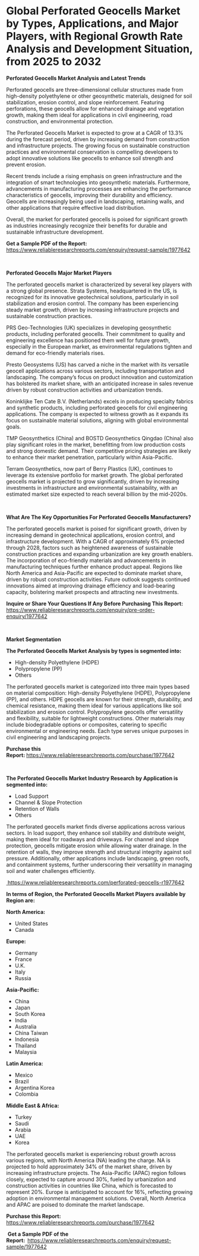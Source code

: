 <p><h1>Global Perforated Geocells Market by Types, Applications, and Major Players, with Regional Growth Rate Analysis and Development Situation, from 2025 to 2032</h1></p><p><strong>Perforated Geocells Market Analysis and Latest Trends</strong></p>
<p><p>Perforated geocells are three-dimensional cellular structures made from high-density polyethylene or other geosynthetic materials, designed for soil stabilization, erosion control, and slope reinforcement. Featuring perforations, these geocells allow for enhanced drainage and vegetation growth, making them ideal for applications in civil engineering, road construction, and environmental protection.</p><p>The Perforated Geocells Market is expected to grow at a CAGR of 13.3% during the forecast period, driven by increasing demand from construction and infrastructure projects. The growing focus on sustainable construction practices and environmental conservation is compelling developers to adopt innovative solutions like geocells to enhance soil strength and prevent erosion. </p><p>Recent trends include a rising emphasis on green infrastructure and the integration of smart technologies into geosynthetic materials. Furthermore, advancements in manufacturing processes are enhancing the performance characteristics of geocells, improving their durability and efficiency. Geocells are increasingly being used in landscaping, retaining walls, and other applications that require effective load distribution.</p><p>Overall, the market for perforated geocells is poised for significant growth as industries increasingly recognize their benefits for durable and sustainable infrastructure development.</p></p>
<p><strong>Get a Sample PDF of the Report:&nbsp;</strong> <a href="https://www.reliableresearchreports.com/enquiry/request-sample/1977642?utm_campaign=3074&utm_medium=2&utm_source=Github&utm_content=ia&utm_term=12042025&utm_id=perforated-geocells">https://www.reliableresearchreports.com/enquiry/request-sample/1977642</a></p>
<p>&nbsp;</p>
<p><strong>Perforated Geocells Major Market Players</strong></p>
<p><p>The perforated geocells market is characterized by several key players with a strong global presence. Strata Systems, headquartered in the US, is recognized for its innovative geotechnical solutions, particularly in soil stabilization and erosion control. The company has been experiencing steady market growth, driven by increasing infrastructure projects and sustainable construction practices. </p><p>PRS Geo-Technologies (UK) specializes in developing geosynthetic products, including perforated geocells. Their commitment to quality and engineering excellence has positioned them well for future growth, especially in the European market, as environmental regulations tighten and demand for eco-friendly materials rises.</p><p>Presto Geosystems (US) has carved a niche in the market with its versatile geocell applications across various sectors, including transportation and landscaping. The company’s focus on product innovation and customization has bolstered its market share, with an anticipated increase in sales revenue driven by robust construction activities and urbanization trends.</p><p>Koninklijke Ten Cate B.V. (Netherlands) excels in producing specialty fabrics and synthetic products, including perforated geocells for civil engineering applications. The company is expected to witness growth as it expands its focus on sustainable material solutions, aligning with global environmental goals.</p><p>TMP Geosynthetics (China) and BOSTD Geosynthetics Qingdao (China) also play significant roles in the market, benefitting from low production costs and strong domestic demand. Their competitive pricing strategies are likely to enhance their market penetration, particularly within Asia-Pacific.</p><p>Terram Geosynthetics, now part of Berry Plastics (UK), continues to leverage its extensive portfolio for market growth. The global perforated geocells market is projected to grow significantly, driven by increasing investments in infrastructure and environmental sustainability, with an estimated market size expected to reach several billion by the mid-2020s.</p></p>
<p>&nbsp;</p>
<p><strong>What Are The Key Opportunities For Perforated Geocells Manufacturers?</strong></p>
<p><p>The perforated geocells market is poised for significant growth, driven by increasing demand in geotechnical applications, erosion control, and infrastructure development. With a CAGR of approximately 6% projected through 2028, factors such as heightened awareness of sustainable construction practices and expanding urbanization are key growth enablers. The incorporation of eco-friendly materials and advancements in manufacturing techniques further enhance product appeal. Regions like North America and Asia-Pacific are expected to dominate market share, driven by robust construction activities. Future outlook suggests continued innovations aimed at improving drainage efficiency and load-bearing capacity, bolstering market prospects and attracting new investments.</p></p>
<p><strong>Inquire or Share Your Questions If Any Before Purchasing This Report:</strong> <a href="https://www.reliableresearchreports.com/enquiry/pre-order-enquiry/1977642?utm_campaign=3074&utm_medium=2&utm_source=Github&utm_content=ia&utm_term=12042025&utm_id=perforated-geocells">https://www.reliableresearchreports.com/enquiry/pre-order-enquiry/1977642</a></p>
<p>&nbsp;</p>
<p><strong>Market Segmentation</strong></p>
<p><strong>The Perforated Geocells Market Analysis by types is segmented into:</strong></p>
<p><ul><li>High-density Polyethylene (HDPE)</li><li>Polypropylene (PP)</li><li>Others</li></ul></p>
<p><p>The perforated geocells market is categorized into three main types based on material composition: High-density Polyethylene (HDPE), Polypropylene (PP), and others. HDPE geocells are known for their strength, durability, and chemical resistance, making them ideal for various applications like soil stabilization and erosion control. Polypropylene geocells offer versatility and flexibility, suitable for lightweight constructions. Other materials may include biodegradable options or composites, catering to specific environmental or engineering needs. Each type serves unique purposes in civil engineering and landscaping projects.</p></p>
<p><strong>Purchase this Report:&nbsp;</strong><a href="https://www.reliableresearchreports.com/purchase/1977642?utm_campaign=3074&utm_medium=2&utm_source=Github&utm_content=ia&utm_term=12042025&utm_id=perforated-geocells">https://www.reliableresearchreports.com/purchase/1977642</a></p>
<p>&nbsp;</p>
<p><strong>The Perforated Geocells Market Industry Research by Application is segmented into:</strong></p>
<p><ul><li>Load Support</li><li>Channel & Slope Protection</li><li>Retention of Walls</li><li>Others</li></ul></p>
<p><p>The perforated geocells market finds diverse applications across various sectors. In load support, they enhance soil stability and distribute weight, making them ideal for roadways and driveways. For channel and slope protection, geocells mitigate erosion while allowing water drainage. In the retention of walls, they improve strength and structural integrity against soil pressure. Additionally, other applications include landscaping, green roofs, and containment systems, further underscoring their versatility in managing soil and water challenges efficiently.</p></p>
<p><a href="https://www.reliableresearchreports.com/perforated-geocells-r1977642?utm_campaign=3074&utm_medium=2&utm_source=Github&utm_content=ia&utm_term=12042025&utm_id=perforated-geocells">&nbsp;https://www.reliableresearchreports.com/perforated-geocells-r1977642</a></p>
<p><strong>In terms of Region, the Perforated Geocells Market Players available by Region are:</strong></p>
<p>
    <p> <strong> North America: </strong>
        <ul>
            <li>United States</li>
            <li>Canada</li>
        </ul>
        </p> 
    <p> <strong> Europe: </strong>
        <ul>
            <li>Germany</li>
            <li>France</li>
            <li>U.K.</li>
            <li>Italy</li>
            <li>Russia</li>
        </ul>
        </p> 
    <p> <strong> Asia-Pacific: </strong>
        <ul>
            <li>China</li>
            <li>Japan</li>
            <li>South Korea</li>
            <li>India</li>
            <li>Australia</li>
            <li>China Taiwan</li>
            <li>Indonesia</li>
            <li>Thailand</li>
            <li>Malaysia</li>
        </ul>
        </p> 
    <p> <strong> Latin America: </strong>
        <ul>
            <li>Mexico</li>
            <li>Brazil</li>
            <li>Argentina Korea</li>
            <li>Colombia</li>
        </ul>
        </p> 
    <p> <strong> Middle East & Africa: </strong>
        <ul>
            <li>Turkey</li>
            <li>Saudi</li>
            <li>Arabia</li>
            <li>UAE</li>
            <li>Korea</li>
        </ul>
    </p>
    </p>
<p><p>The perforated geocells market is experiencing robust growth across various regions, with North America (NA) leading the charge. NA is projected to hold approximately 34% of the market share, driven by increasing infrastructure projects. The Asia-Pacific (APAC) region follows closely, expected to capture around 30%, fueled by urbanization and construction activities in countries like China, which is forecasted to represent 20%. Europe is anticipated to account for 16%, reflecting growing adoption in environmental management solutions. Overall, North America and APAC are poised to dominate the market landscape.</p></p>
<p><strong>Purchase this Report: </strong><a href="https://www.reliableresearchreports.com/purchase/1977642?utm_campaign=3074&utm_medium=2&utm_source=Github&utm_content=ia&utm_term=12042025&utm_id=perforated-geocells">https://www.reliableresearchreports.com/purchase/1977642</a></p>
<p>&nbsp;<strong>Get a Sample PDF of the Report:&nbsp;&nbsp;</strong><a href="https://www.reliableresearchreports.com/enquiry/request-sample/1977642?utm_campaign=3074&utm_medium=2&utm_source=Github&utm_content=ia&utm_term=12042025&utm_id=perforated-geocells">https://www.reliableresearchreports.com/enquiry/request-sample/1977642</a></p>
<p><strong></strong></p>
<p><p></p><p></p><p></p></p>